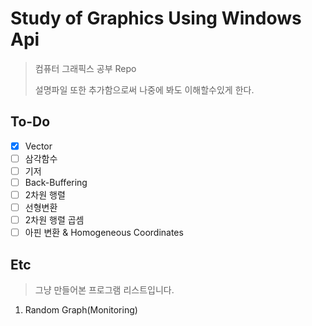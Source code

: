 # Study of Graphics Using Windows Api

> 컴퓨터 그래픽스 공부 Repo
>
> 설명파일 또한 추가함으로써 나중에 봐도 이해할수있게 한다.

## To-Do

- [x] Vector
- [ ] 삼각함수
- [ ] 기저
- [ ] Back-Buffering
- [ ] 2차원 행렬
- [ ] 선형변환
- [ ] 2차원 행렬 곱셈
- [ ] 아핀 변환 & Homogeneous Coordinates

## Etc

> 그냥 만들어본 프로그램 리스트입니다.

1. Random Graph(Monitoring)